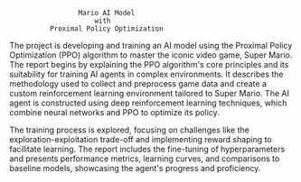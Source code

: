                      Mario AI Model 
                         with
              Proximal Policy Optimization

                                                                                           
The project is developing and training an AI model using the Proximal Policy Optimization (PPO) algorithm to master the iconic video game, 
Super Mario. The report begins by explaining the PPO algorithm's core principles and its suitability for training AI agents in complex environments.
It describes the methodology used to collect and preprocess game data and create a custom reinforcement learning environment tailored to Super Mario. 
The AI agent is constructed using deep reinforcement learning techniques, which combine neural networks and PPO to optimize its policy.

The training process is explored, focusing on challenges like the exploration-exploitation trade-off and implementing reward shaping to facilitate learning. 
The report includes the fine-tuning of hyperparameters and presents performance metrics, learning curves, and comparisons to baseline models, showcasing the agent's progress and proficiency.

